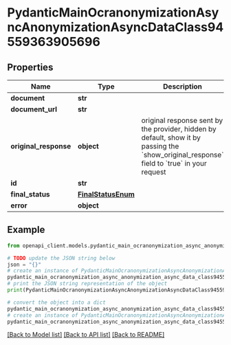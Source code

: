 # PydanticMainOcranonymizationAsyncAnonymizationAsyncDataClass94559363905696


## Properties

Name | Type | Description | Notes
------------ | ------------- | ------------- | -------------
**document** | **str** |  | 
**document_url** | **str** |  | 
**original_response** | **object** | original response sent by the provider, hidden by default, show it by passing the &#x60;show_original_response&#x60; field to &#x60;true&#x60; in your request | [optional] 
**id** | **str** |  | 
**final_status** | [**FinalStatusEnum**](FinalStatusEnum.md) |  | 
**error** | **object** |  | [optional] 

## Example

```python
from openapi_client.models.pydantic_main_ocranonymization_async_anonymization_async_data_class94559363905696 import PydanticMainOcranonymizationAsyncAnonymizationAsyncDataClass94559363905696

# TODO update the JSON string below
json = "{}"
# create an instance of PydanticMainOcranonymizationAsyncAnonymizationAsyncDataClass94559363905696 from a JSON string
pydantic_main_ocranonymization_async_anonymization_async_data_class94559363905696_instance = PydanticMainOcranonymizationAsyncAnonymizationAsyncDataClass94559363905696.from_json(json)
# print the JSON string representation of the object
print(PydanticMainOcranonymizationAsyncAnonymizationAsyncDataClass94559363905696.to_json())

# convert the object into a dict
pydantic_main_ocranonymization_async_anonymization_async_data_class94559363905696_dict = pydantic_main_ocranonymization_async_anonymization_async_data_class94559363905696_instance.to_dict()
# create an instance of PydanticMainOcranonymizationAsyncAnonymizationAsyncDataClass94559363905696 from a dict
pydantic_main_ocranonymization_async_anonymization_async_data_class94559363905696_form_dict = pydantic_main_ocranonymization_async_anonymization_async_data_class94559363905696.from_dict(pydantic_main_ocranonymization_async_anonymization_async_data_class94559363905696_dict)
```
[[Back to Model list]](../README.md#documentation-for-models) [[Back to API list]](../README.md#documentation-for-api-endpoints) [[Back to README]](../README.md)


